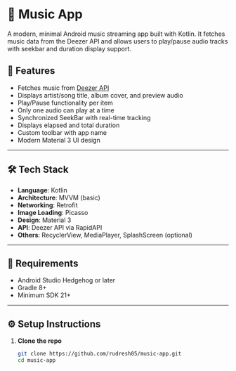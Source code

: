 # 🎵 Music App

A modern, minimal Android music streaming app built with Kotlin. It fetches music data from the Deezer API and allows users to play/pause audio tracks with seekbar and duration display support.


## 🚀 Features

- Fetches music from [Deezer API](https://rapidapi.com/deezerdevs/api/deezer-1/)
- Displays artist/song title, album cover, and preview audio
- Play/Pause functionality per item
- Only one audio can play at a time
- Synchronized SeekBar with real-time tracking
- Displays elapsed and total duration
- Custom toolbar with app name
- Modern Material 3 UI design

---

## 🛠 Tech Stack

- **Language**: Kotlin  
- **Architecture**: MVVM (basic)  
- **Networking**: Retrofit  
- **Image Loading**: Picasso  
- **Design**: Material 3  
- **API**: Deezer API via RapidAPI  
- **Others**: RecyclerView, MediaPlayer, SplashScreen (optional)

---

## 🧰 Requirements

- Android Studio Hedgehog or later
- Gradle 8+
- Minimum SDK 21+

---

## ⚙️ Setup Instructions

1. **Clone the repo**
   ```bash
   git clone https://github.com/rudresh05/music-app.git
   cd music-app
